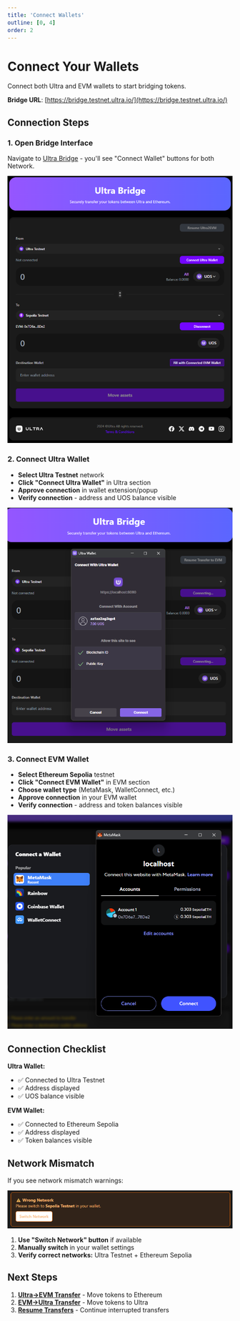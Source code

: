 ```yaml
---
title: 'Connect Wallets'
outline: [0, 4]
order: 2
---
```


# Connect Your Wallets

Connect both Ultra and EVM wallets to start bridging tokens.

**Bridge URL**: [https://bridge.testnet.ultra.io/](https://bridge.testnet.ultra.io/)

## Connection Steps

### 1. Open Bridge Interface

Navigate to [Ultra Bridge](https://bridge.testnet.ultra.io/) - you'll see "Connect Wallet" buttons for both Network.

![Main Bridge Interface](./images/01-main-interface.png)

### 2. Connect Ultra Wallet

- **Select Ultra Testnet** network
- **Click "Connect Ultra Wallet"** in Ultra section
- **Approve connection** in wallet extension/popup
- **Verify connection** - address and UOS balance visible

![Ultra Wallet Connection](./images/02-ultra-wallet-connection.png)

### 3. Connect EVM Wallet

- **Select Ethereum Sepolia** testnet
- **Click "Connect EVM Wallet"** in EVM section
- **Choose wallet type** (MetaMask, WalletConnect, etc.)
- **Approve connection** in your EVM wallet
- **Verify connection** - address and token balances visible

![EVM Wallet Connection](./images/03-evm-wallet-connection.png)

## Connection Checklist

**Ultra Wallet:**
- ✅ Connected to Ultra Testnet
- ✅ Address displayed
- ✅ UOS balance visible

**EVM Wallet:**
- ✅ Connected to Ethereum Sepolia
- ✅ Address displayed
- ✅ Token balances visible

## Network Mismatch

If you see network mismatch warnings:

![Network Mismatch Warning](./images/04-network-mismatch.png)

1. **Use "Switch Network" button** if available
2. **Manually switch** in your wallet settings
3. **Verify correct networks:** Ultra Testnet + Ethereum Sepolia

## Next Steps

1. **[Ultra→EVM Transfer](./ultra-to-evm)** - Move tokens to Ethereum
2. **[EVM→Ultra Transfer](./evm-to-ultra)** - Move tokens to Ultra
3. **[Resume Transfers](./resuming-transactions)** - Continue interrupted transfers
